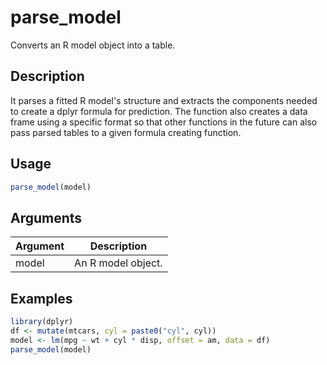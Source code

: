 # parse_model


Converts an R model object into a table.




## Description

It parses a fitted R model's structure and extracts the components
needed to create a dplyr formula for prediction. The function also
creates a data frame using a specific format so that other
functions in the future can also pass parsed tables to a given
formula creating function.





## Usage
```r
parse_model(model)
```




## Arguments


Argument      |Description
------------- |----------------
model | An R model object.






## Examples
```r
library(dplyr)
df <- mutate(mtcars, cyl = paste0("cyl", cyl))
model <- lm(mpg ~ wt + cyl * disp, offset = am, data = df)
parse_model(model)
```



